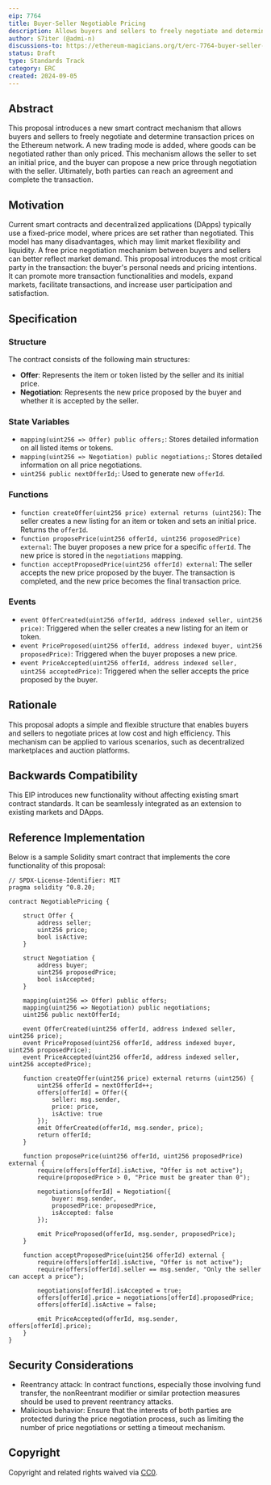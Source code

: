 ```yaml
---
eip: 7764
title: Buyer-Seller Negotiable Pricing
description: Allows buyers and sellers to freely negotiate and determine prices.
author: S7iter (@admi-n)
discussions-to: https://ethereum-magicians.org/t/erc-7764-buyer-seller-negotiable-pricing/20973
status: Draft
type: Standards Track
category: ERC
created: 2024-09-05
---
```


## Abstract

This proposal introduces a new smart contract mechanism that allows buyers and sellers to freely negotiate and determine transaction prices on the Ethereum network. A new trading mode is added, where goods can be negotiated rather than only priced. This mechanism allows the seller to set an initial price, and the buyer can propose a new price through negotiation with the seller. Ultimately, both parties can reach an agreement and complete the transaction.

## Motivation

Current smart contracts and decentralized applications (DApps) typically use a fixed-price model, where prices are set rather than negotiated. This model has many disadvantages, which may limit market flexibility and liquidity. A free price negotiation mechanism between buyers and sellers can better reflect market demand. This proposal introduces the most critical party in the transaction: the buyer's personal needs and pricing intentions. It can promote more transaction functionalities and models, expand markets, facilitate transactions, and increase user participation and satisfaction.

## Specification

### Structure

The contract consists of the following main structures:

- **Offer**: Represents the item or token listed by the seller and its initial price.
- **Negotiation**: Represents the new price proposed by the buyer and whether it is accepted by the seller.

### State Variables

- `mapping(uint256 => Offer) public offers;`: Stores detailed information on all listed items or tokens.
- `mapping(uint256 => Negotiation) public negotiations;`: Stores detailed information on all price negotiations.
- `uint256 public nextOfferId;`: Used to generate new `offerId`.

### Functions

- `function createOffer(uint256 price) external returns (uint256)`:
  The seller creates a new listing for an item or token and sets an initial price. Returns the `offerId`.
- `function proposePrice(uint256 offerId, uint256 proposedPrice) external`:
  The buyer proposes a new price for a specific `offerId`. The new price is stored in the `negotiations` mapping.
- `function acceptProposedPrice(uint256 offerId) external`:
  The seller accepts the new price proposed by the buyer. The transaction is completed, and the new price becomes the final transaction price.

### Events

- `event OfferCreated(uint256 offerId, address indexed seller, uint256 price)`:
  Triggered when the seller creates a new listing for an item or token.
- `event PriceProposed(uint256 offerId, address indexed buyer, uint256 proposedPrice)`:
  Triggered when the buyer proposes a new price.
- `event PriceAccepted(uint256 offerId, address indexed seller, uint256 acceptedPrice)`:
  Triggered when the seller accepts the price proposed by the buyer.

## Rationale

This proposal adopts a simple and flexible structure that enables buyers and sellers to negotiate prices at low cost and high efficiency. This mechanism can be applied to various scenarios, such as decentralized marketplaces and auction platforms.

## Backwards Compatibility

This EIP introduces new functionality without affecting existing smart contract standards. It can be seamlessly integrated as an extension to existing markets and DApps.

## Reference Implementation

Below is a sample Solidity smart contract that implements the core functionality of this proposal:

```solidity
// SPDX-License-Identifier: MIT
pragma solidity ^0.8.20;

contract NegotiablePricing {

    struct Offer {
        address seller;
        uint256 price;
        bool isActive;
    }

    struct Negotiation {
        address buyer;
        uint256 proposedPrice;
        bool isAccepted;
    }

    mapping(uint256 => Offer) public offers;
    mapping(uint256 => Negotiation) public negotiations;
    uint256 public nextOfferId;

    event OfferCreated(uint256 offerId, address indexed seller, uint256 price);
    event PriceProposed(uint256 offerId, address indexed buyer, uint256 proposedPrice);
    event PriceAccepted(uint256 offerId, address indexed seller, uint256 acceptedPrice);

    function createOffer(uint256 price) external returns (uint256) {
        uint256 offerId = nextOfferId++;
        offers[offerId] = Offer({
            seller: msg.sender,
            price: price,
            isActive: true
        });
        emit OfferCreated(offerId, msg.sender, price);
        return offerId;
    }

    function proposePrice(uint256 offerId, uint256 proposedPrice) external {
        require(offers[offerId].isActive, "Offer is not active");
        require(proposedPrice > 0, "Price must be greater than 0");

        negotiations[offerId] = Negotiation({
            buyer: msg.sender,
            proposedPrice: proposedPrice,
            isAccepted: false
        });

        emit PriceProposed(offerId, msg.sender, proposedPrice);
    }

    function acceptProposedPrice(uint256 offerId) external {
        require(offers[offerId].isActive, "Offer is not active");
        require(offers[offerId].seller == msg.sender, "Only the seller can accept a price");

        negotiations[offerId].isAccepted = true;
        offers[offerId].price = negotiations[offerId].proposedPrice;
        offers[offerId].isActive = false;

        emit PriceAccepted(offerId, msg.sender, offers[offerId].price);
    }
}
```

## Security Considerations

- Reentrancy attack: In contract functions, especially those involving fund transfer, the nonReentrant modifier or similar protection measures should be used to prevent reentrancy attacks.
- Malicious behavior: Ensure that the interests of both parties are protected during the price negotiation process, such as limiting the number of price negotiations or setting a timeout mechanism.

## Copyright

Copyright and related rights waived via [CC0](../LICENSE.md).
